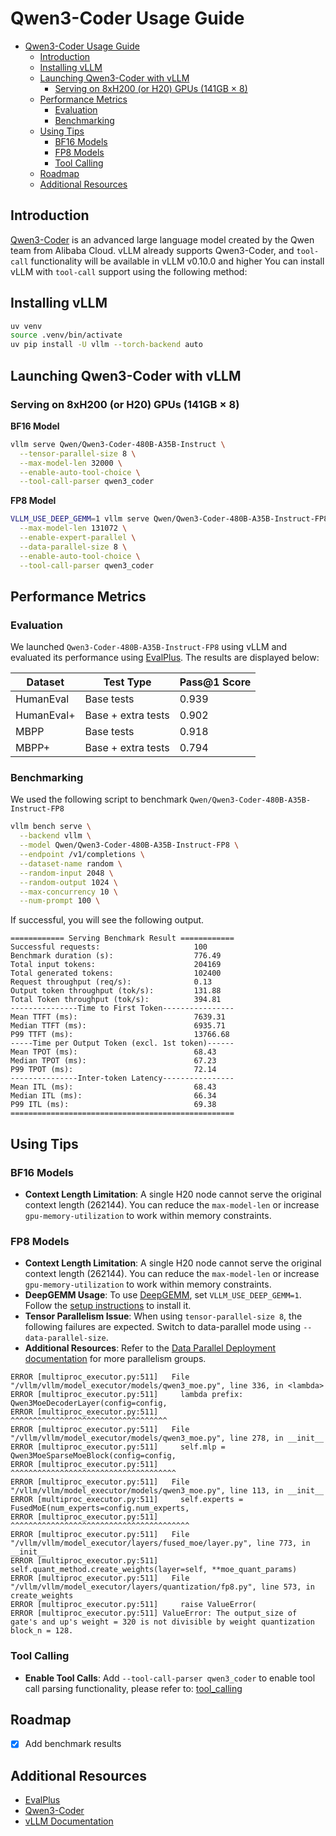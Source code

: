 # Qwen3-Coder Usage Guide
- [Qwen3-Coder Usage Guide](#qwen3-coder-usage-guide)
  - [Introduction](#introduction)
  - [Installing vLLM](#installing-vllm)
  - [Launching Qwen3-Coder with vLLM](#launching-qwen3-coder-with-vllm)
    - [Serving on 8xH200 (or H20) GPUs (141GB × 8)](#serving-on-8xh200-or-h20-gpus-141gb--8)
  - [Performance Metrics](#performance-metrics)
    - [Evaluation](#evaluation)
    - [Benchmarking](#benchmarking)
  - [Using Tips](#using-tips)
    - [BF16 Models](#bf16-models)
    - [FP8 Models](#fp8-models)
    - [Tool Calling](#tool-calling)
  - [Roadmap](#roadmap)
  - [Additional Resources](#additional-resources)

## Introduction

[Qwen3-Coder](https://github.com/QwenLM/Qwen3-Coder) is an advanced large language model created by the Qwen team from Alibaba Cloud. vLLM already supports Qwen3-Coder, and `tool-call` functionality will be available in vLLM v0.10.0 and higher You can install vLLM with `tool-call` support using the following method:

## Installing vLLM

```bash
uv venv
source .venv/bin/activate
uv pip install -U vllm --torch-backend auto
```

## Launching Qwen3-Coder with vLLM

### Serving on 8xH200 (or H20) GPUs (141GB × 8)

**BF16 Model**

```bash
vllm serve Qwen/Qwen3-Coder-480B-A35B-Instruct \
  --tensor-parallel-size 8 \
  --max-model-len 32000 \
  --enable-auto-tool-choice \
  --tool-call-parser qwen3_coder
```

**FP8 Model**

```bash
VLLM_USE_DEEP_GEMM=1 vllm serve Qwen/Qwen3-Coder-480B-A35B-Instruct-FP8 \
  --max-model-len 131072 \
  --enable-expert-parallel \
  --data-parallel-size 8 \
  --enable-auto-tool-choice \
  --tool-call-parser qwen3_coder
```

## Performance Metrics

### Evaluation
We launched `Qwen3-Coder-480B-A35B-Instruct-FP8` using vLLM and evaluated its performance using  [EvalPlus](https://github.com/evalplus/evalplus). The results are displayed below:

| Dataset | Test Type | Pass@1 Score |
|-----------|-----------|--------------|
| HumanEval | Base tests | 0.939 |
| HumanEval+ | Base + extra tests | 0.902 |
| MBPP | Base tests | 0.918 |
| MBPP+ | Base + extra tests | 0.794 |

### Benchmarking
We used the following script to benchmark `Qwen/Qwen3-Coder-480B-A35B-Instruct-FP8`

```bash
vllm bench serve \
  --backend vllm \
  --model Qwen/Qwen3-Coder-480B-A35B-Instruct-FP8 \
  --endpoint /v1/completions \
  --dataset-name random \
  --random-input 2048 \
  --random-output 1024 \
  --max-concurrency 10 \
  --num-prompt 100 \
```
If successful, you will see the following output.

```shell
============ Serving Benchmark Result ============
Successful requests:                     100
Benchmark duration (s):                  776.49
Total input tokens:                      204169
Total generated tokens:                  102400
Request throughput (req/s):              0.13
Output token throughput (tok/s):         131.88
Total Token throughput (tok/s):          394.81
---------------Time to First Token----------------
Mean TTFT (ms):                          7639.31
Median TTFT (ms):                        6935.71
P99 TTFT (ms):                           13766.68
-----Time per Output Token (excl. 1st token)------
Mean TPOT (ms):                          68.43
Median TPOT (ms):                        67.23
P99 TPOT (ms):                           72.14
---------------Inter-token Latency----------------
Mean ITL (ms):                           68.43
Median ITL (ms):                         66.34
P99 ITL (ms):                            69.38
==================================================

```


## Using Tips

### BF16 Models
- **Context Length Limitation**: A single H20 node cannot serve the original context length (262144). You can reduce the `max-model-len` or increase `gpu-memory-utilization` to work within memory constraints.

### FP8 Models
- **Context Length Limitation**: A single H20 node cannot serve the original context length (262144). You can reduce the `max-model-len` or increase `gpu-memory-utilization` to work within memory constraints.
- **DeepGEMM Usage**: To use [DeepGEMM](https://github.com/deepseek-ai/DeepGEMM), set `VLLM_USE_DEEP_GEMM=1`. Follow the [setup instructions](https://github.com/vllm-project/vllm/blob/main/benchmarks/kernels/deepgemm/README.md#setup) to install it.
- **Tensor Parallelism Issue**: When using `tensor-parallel-size 8`, the following failures are expected. Switch to data-parallel mode using `--data-parallel-size`. 
- **Additional Resources**: Refer to the [Data Parallel Deployment documentation](https://docs.vllm.ai/en/latest/serving/data_parallel_deployment.html) for more parallelism groups.

```shell
ERROR [multiproc_executor.py:511]   File "/vllm/vllm/model_executor/models/qwen3_moe.py", line 336, in <lambda>
ERROR [multiproc_executor.py:511]     lambda prefix: Qwen3MoeDecoderLayer(config=config,
ERROR [multiproc_executor.py:511]                    ^^^^^^^^^^^^^^^^^^^^^^^^^^^^^^^^^^^
ERROR [multiproc_executor.py:511]   File "/vllm/vllm/model_executor/models/qwen3_moe.py", line 278, in __init__
ERROR [multiproc_executor.py:511]     self.mlp = Qwen3MoeSparseMoeBlock(config=config,
ERROR [multiproc_executor.py:511]                ^^^^^^^^^^^^^^^^^^^^^^^^^^^^^^^^^^^^^
ERROR [multiproc_executor.py:511]   File "/vllm/vllm/model_executor/models/qwen3_moe.py", line 113, in __init__
ERROR [multiproc_executor.py:511]     self.experts = FusedMoE(num_experts=config.num_experts,
ERROR [multiproc_executor.py:511]                    ^^^^^^^^^^^^^^^^^^^^^^^^^^^^^^^^^^^^^^^^
ERROR [multiproc_executor.py:511]   File "/vllm/vllm/model_executor/layers/fused_moe/layer.py", line 773, in __init__
ERROR [multiproc_executor.py:511]     self.quant_method.create_weights(layer=self, **moe_quant_params)
ERROR [multiproc_executor.py:511]   File "/vllm/vllm/model_executor/layers/quantization/fp8.py", line 573, in create_weights
ERROR [multiproc_executor.py:511]     raise ValueError(
ERROR [multiproc_executor.py:511] ValueError: The output_size of gate's and up's weight = 320 is not divisible by weight quantization block_n = 128.
```

### Tool Calling
- **Enable Tool Calls**: Add `--tool-call-parser qwen3_coder` to enable tool call parsing functionality, please refer to: [tool_calling](https://docs.vllm.ai/en/latest/features/tool_calling.html)

## Roadmap

- [x] Add benchmark results


## Additional Resources

- [EvalPlus](https://github.com/evalplus/evalplus)
- [Qwen3-Coder](https://github.com/QwenLM/Qwen3-Coder)
- [vLLM Documentation](https://docs.vllm.ai/)
